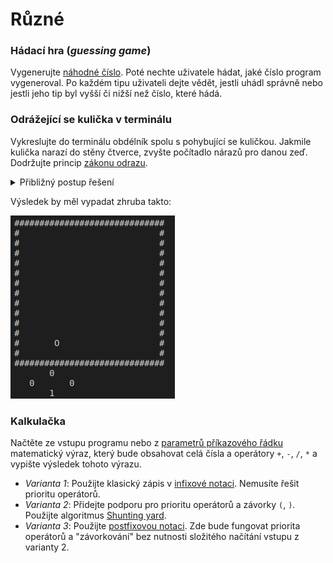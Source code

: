 # Různé

### Hádací hra (*guessing game*)
Vygenerujte [náhodné číslo](../ruzne/nahodna_cisla.md). Poté nechte uživatele hádat, jaké číslo
program vygeneroval. Po každém tipu uživateli dejte vědět, jestli uhádl správně nebo jestli jeho
tip byl vyšší či nižší než číslo, které hádá.

### Odrážející se kulička v terminálu
Vykreslujte do terminálu obdélník spolu s pohybující se kuličkou. Jakmile kulička narazí do stěny
čtverce, zvyšte počítadlo nárazů pro danou zeď. Dodržujte princip
[zákonu odrazu](https://cs.wikipedia.org/wiki/Odraz_vln%C4%9Bn%C3%AD).

<details>
<summary>Přibližný postup řešení</summary>
Kuličku reprezentujte dvěmi proměnými (pozice X a Y). Opakovaně provádějte následující akce:
- Posuňte kuličku ve směru jejího pohybu.
- Pokud kulička narazí do stěny, změňte směr jejího pohybu.
- Vyčistěte terminál, aby zmizelo herní pole z minulé iterace. Lze to provést více způsoby:?
    - Vytiskněte velké množství prázdných řádků.
    - Vytiskněte text `"\e[1;1H\e[2J"`, který terminál bude interpretovat jako vyčistění obrazovky.
- Vykreslete kuličku a obdélník.
- Uspěte na chvíli program, abyste mohli pozorovat změněný stav hry. Můžete použít například funkci
`usleep`: `usleep(100 * 1000)`.
</details>

Výsledek by měl vypadat zhruba takto:

![Odrážející se kulička v terminálu](../static/video/ball_terminal.gif)

### Kalkulačka
Načtěte ze vstupu programu nebo z [parametrů příkazového řádku](../ruzne/funkce_main.md) matematický
výraz, který bude obsahovat celá čísla a operátory `+`, `-`, `/`, `*` a vypište výsledek tohoto
výrazu.

- *Varianta 1*: Použijte klasický zápis v [infixové notaci](https://cs.wikipedia.org/wiki/Infixov%C3%A1_notace).
Nemusíte řešit prioritu operátorů.
- *Varianta 2*: Přidejte podporu pro prioritu operátorů a závorky `(`, `)`. Použijte algoritmus
[Shunting yard](https://cs.wikipedia.org/wiki/Algoritmus_shunting-yard).
- *Varianta 3*: Použijte [postfixovou notaci](https://cs.wikipedia.org/wiki/Postfixov%C3%A1_notace).
Zde bude fungovat priorita operátorů a "závorkování" bez nutnosti složitého načítání vstupu z
varianty 2.

